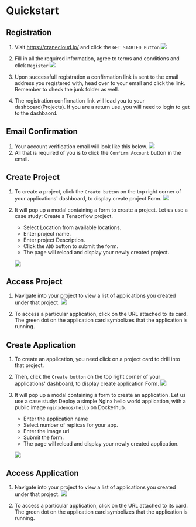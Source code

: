 # Quickstart

## Registration
1. Visit <https://cranecloud.io/> and click the `GET STARTED Button`
![](../img/get_started.png)

2. Fill in all the required information, agree to terms and conditions and click `Register`
![](../img/register.png)

3. Upon successfull registration a confirmation link is sent to the email address you registered with, head over to your email and click the link. Remember to check the junk folder as well. 

4. The registration confirmation link will lead you to your dashboard(Projects). If you are a return use, you will need to login to get to the dashbaord. 

## Email Confirmation
1. Your account verification email will look like this below. 
![](../img/test_user.png)
2. All that is required of you is to click the `Confirm Account` button in the email.

## Create Project
1. To create a project, click the `Create button` on the top right corner of your applications' dashboard, to display create project Form.
![](../img/projectsDashboard.png)

2. It will pop up a modal containing a form to create a project. Let us use a case study: Create a Tensorflow project. 

    - Select Location from available locations.
    - Enter project name.
    - Enter project Description.
    - Click the `ADD` button to submit the form.
    - The page will reload and display your newly created project. 
    
    ![](../img/create_project_form.png)

## Access Project
1. Navigate into your project to view a list of applications you created under that project.
    ![](../img/apps_page.png)

2. To access a particular application, click on the URL attached to its card. The green dot on the application card symbolizes that the application is running. 

## Create Application
1. To create an application, you need click on a project card to drill into that project.  

2. Then, click the `Create button` on the top right corner of your applications' dashboard, to display create application Form.
![](../img/appDashboard.png)

3. It will pop up a modal containing a form to create an application. Let us use a case study: Deploy a simple Nginx hello world application, with a public image `nginxdemos/hello` on Dockerhub. 

    - Enter the application name 
    - Select number of replicas for your app.
    - Enter the image url 
    - Submit the form.
    - The page will reload and display your newly created application. 
    
    ![](../img/createAppForm.png)

## Access Application
1. Navigate into your project to view a list of applications you created under that project.
    ![](../img/apps_page.png)

2. To access a particular application, click on the URL attached to its card. The green dot on the application card symbolizes that the application is running. 

